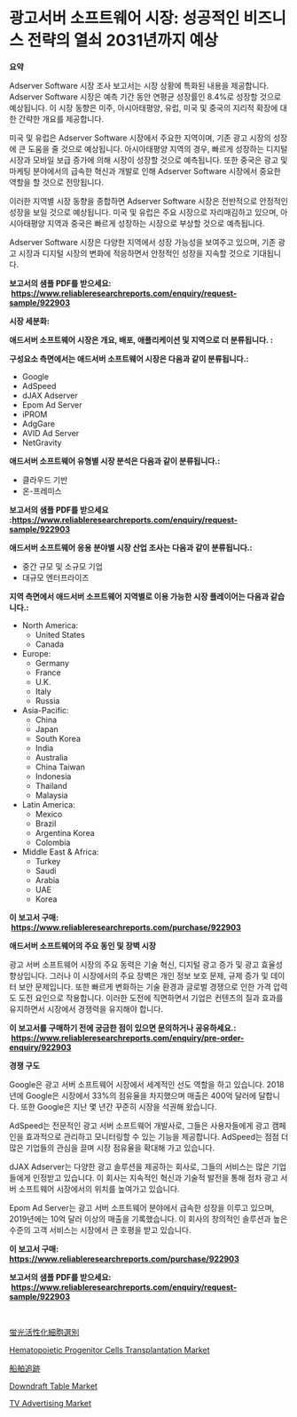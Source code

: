 <p><h1>광고서버 소프트웨어 시장: 성공적인 비즈니스 전략의 열쇠 2031년까지 예상</h1></p><p><strong>요약</strong></p>
<p><p>Adserver Software 시장 조사 보고서는 시장 상황에 특화된 내용을 제공합니다. Adserver Software 시장은 예측 기간 동안 연평균 성장률인 8.4%로 성장할 것으로 예상됩니다. 이 시장 동향은 미주, 아시아태평양, 유럽, 미국 및 중국의 지리적 확장에 대한 간략한 개요를 제공합니다.</p><p>미국 및 유럽은 Adserver Software 시장에서 주요한 지역이며, 기존 광고 시장의 성장에 큰 도움을 줄 것으로 예상됩니다. 아시아태평양 지역의 경우, 빠르게 성장하는 디지털 시장과 모바일 보급 증가에 의해 시장이 성장할 것으로 예측됩니다. 또한 중국은 광고 및 마케팅 분야에서의 급속한 혁신과 개발로 인해 Adserver Software 시장에서 중요한 역할을 할 것으로 전망됩니다.</p><p>이러한 지역별 시장 동향을 종합하면 Adserver Software 시장은 전반적으로 안정적인 성장을 보일 것으로 예상됩니다. 미국 및 유럽은 주요 시장으로 자리매김하고 있으며, 아시아태평양 지역과 중국은 빠르게 성장하는 시장으로 부상할 것으로 예측됩니다.</p><p>Adserver Software 시장은 다양한 지역에서 성장 가능성을 보여주고 있으며, 기존 광고 시장과 디지털 시장의 변화에 적응하면서 안정적인 성장을 지속할 것으로 기대됩니다.</p></p>
<p><strong>보고서의 샘플 PDF를 받으세요: &nbsp;<a href="https://www.reliableresearchreports.com/enquiry/request-sample/922903">https://www.reliableresearchreports.com/enquiry/request-sample/922903</a></strong></p>
<p><strong>시장 세분화:</strong></p>
<p><strong> 애드서버 소프트웨어 시장은 개요, 배포, 애플리케이션 및 지역으로 더 분류됩니다. :</strong></p>
<p><strong>구성요소 측면에서는 애드서버 소프트웨어 시장은 다음과 같이 분류됩니다.:</strong></p>
<p><ul><li>Google</li><li>AdSpeed</li><li>dJAX Adserver</li><li>Epom Ad Server</li><li>iPROM</li><li>AdgGare</li><li>AVID Ad Server</li><li>NetGravity</li></ul></p>
<p><strong> 애드서버 소프트웨어 유형별 시장 분석은 다음과 같이 분류됩니다.:</strong></p>
<p><ul><li>클라우드 기반</li><li>온-프레미스</li></ul></p>
<p><strong>보고서의 샘플 PDF를 받으세요 :<a href="https://www.reliableresearchreports.com/enquiry/request-sample/922903">https://www.reliableresearchreports.com/enquiry/request-sample/922903</a></strong></p>
<p><strong> 애드서버 소프트웨어 응용 분야별 시장 산업 조사는 다음과 같이 분류됩니다.:</strong></p>
<p><ul><li>중간 규모 및 소규모 기업</li><li>대규모 엔터프라이즈</li></ul></p>
<p><strong>지역 측면에서 애드서버 소프트웨어 지역별로 이용 가능한 시장 플레이어는 다음과 같습니다.:</strong></p>
<p><ul>
    <li>
        North America:
        <ul>
            <li>United States</li>
            <li>Canada</li>
        </ul>
    </li>
    <li>
        Europe:
        <ul>
            <li>Germany</li>
            <li>France</li>
            <li>U.K.</li>
            <li>Italy</li>
            <li>Russia</li>
        </ul>
    </li>
    <li>
        Asia-Pacific:
        <ul>
            <li>China</li>
            <li>Japan</li>
            <li>South Korea</li>
            <li>India</li>
            <li>Australia</li>
            <li>China Taiwan</li>
            <li>Indonesia</li>
            <li>Thailand</li>
            <li>Malaysia</li>
        </ul>
    </li>
    <li>
        Latin America:
        <ul>
            <li>Mexico</li>
            <li>Brazil</li>
            <li>Argentina Korea</li>
            <li>Colombia</li>
        </ul>
    </li>
    <li>
        Middle East & Africa:
        <ul>
            <li>Turkey</li>
            <li>Saudi</li>
            <li>Arabia</li>
            <li>UAE</li>
            <li>Korea</li>
        </ul>
    </li>
    </ul></p>
<p><strong>이 보고서 구매: &nbsp;<a href="https://www.reliableresearchreports.com/purchase/922903">https://www.reliableresearchreports.com/purchase/922903</a></strong></p>
<p><strong>애드서버 소프트웨어의 주요 동인 및 장벽 시장</strong></p>
<p><p>광고 서버 소프트웨어 시장의 주요 동력은 기술 혁신, 디지털 광고 증가 및 광고 효율성 향상입니다. 그러나 이 시장에서의 주요 장벽은 개인 정보 보호 문제, 규제 증가 및 데이터 보안 문제입니다. 또한 빠르게 변화하는 기술 환경과 글로벌 경쟁으로 인한 가격 압력도 도전 요인으로 작용합니다. 이러한 도전에 직면하면서 기업은 컨텐츠의 질과 효과를 유지하면서 시장에서 경쟁력을 유지해야 합니다.</p></p>
<p><strong>이 보고서를 구매하기 전에 궁금한 점이 있으면 문의하거나 공유하세요.: &nbsp;<a href="https://www.reliableresearchreports.com/enquiry/pre-order-enquiry/922903">https://www.reliableresearchreports.com/enquiry/pre-order-enquiry/922903</a></strong></p>
<p><strong>경쟁 구도</strong></p>
<p><p>Google은 광고 서버 소프트웨어 시장에서 세계적인 선도 역할을 하고 있습니다. 2018년에 Google은 시장에서 33%의 점유율을 차지했으며 매출은 400억 달러에 달합니다. 또한 Google은 지난 몇 년간 꾸준히 시장을 석권해 왔습니다.</p><p>AdSpeed는 전문적인 광고 서버 소프트웨어 개발사로, 그들은 사용자들에게 광고 캠페인을 효과적으로 관리하고 모니터링할 수 있는 기능을 제공합니다. AdSpeed는 점점 더 많은 기업들의 관심을 끌며 시장 점유율을 확대해 가고 있습니다. </p><p>dJAX Adserver는 다양한 광고 솔루션을 제공하는 회사로, 그들의 서비스는 많은 기업들에게 인정받고 있습니다. 이 회사는 지속적인 혁신과 기술적 발전을 통해 점차 광고 서버 소프트웨어 시장에서의 위치를 높여가고 있습니다.</p><p>Epom Ad Server는 광고 서버 소프트웨어 분야에서 급속한 성장을 이루고 있으며, 2019년에는 10억 달러 이상의 매출을 기록했습니다. 이 회사의 창의적인 솔루션과 높은 수준의 고객 서비스는 시장에서 큰 호평을 받고 있습니다.</p></p>
<p><strong>이 보고서 구매: &nbsp; <a href="https://www.reliableresearchreports.com/purchase/922903">https://www.reliableresearchreports.com/purchase/922903</a></strong></p>
<p><strong>보고서의 샘플 PDF를 받으세요: &nbsp;<a href="https://www.reliableresearchreports.com/enquiry/request-sample/922903">https://www.reliableresearchreports.com/enquiry/request-sample/922903</a></strong><strong></strong></p>
<p>&nbsp;</p>
<p><p><a href="https://github.com/mohamedbakry57/Market-Research-Report-List-2/blob/main/9459096182563.md">蛍光活性化細胞選別</a></p><p><a href="https://github.com/juniordelafrance/Market-Research-Report-List-2/blob/main/hematopoietic-progenitor-cells-transplantation-market.md">Hematopoietic Progenitor Cells Transplantation Market</a></p><p><a href="https://github.com/lababdou/Market-Research-Report-List-2/blob/main/3734073182564.md">船舶追跡</a></p><p><a href="https://issuu.com/reportprime-2/docs/downdraft-table-market-size-2030.pptx">Downdraft Table Market</a></p><p><a href="https://github.com/jaidynmorantestelletmjzya/Market-Research-Report-List-1/blob/main/tv-advertising-market.md">TV Advertising Market</a></p></p>